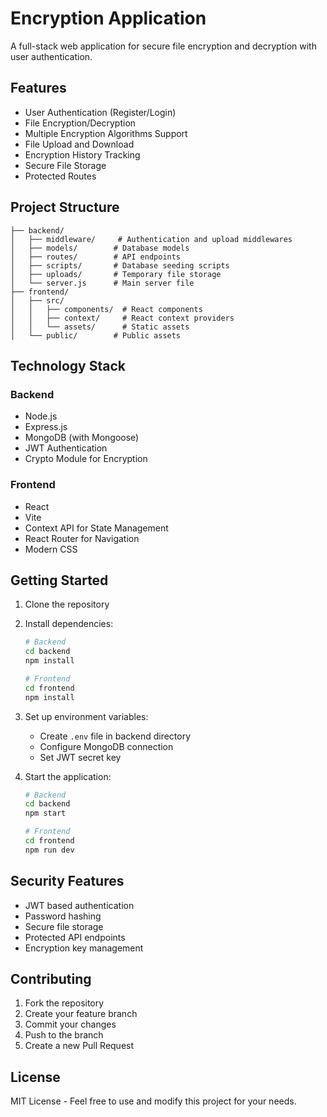# Encryption Application

A full-stack web application for secure file encryption and decryption with user authentication.

## Features

- User Authentication (Register/Login)
- File Encryption/Decryption
- Multiple Encryption Algorithms Support
- File Upload and Download
- Encryption History Tracking
- Secure File Storage
- Protected Routes

## Project Structure

```
├── backend/
│   ├── middleware/     # Authentication and upload middlewares
│   ├── models/        # Database models
│   ├── routes/        # API endpoints
│   ├── scripts/       # Database seeding scripts
│   ├── uploads/       # Temporary file storage
│   └── server.js      # Main server file
├── frontend/
│   ├── src/
│   │   ├── components/  # React components
│   │   ├── context/     # React context providers
│   │   └── assets/      # Static assets
│   └── public/        # Public assets
```

## Technology Stack

### Backend
- Node.js
- Express.js
- MongoDB (with Mongoose)
- JWT Authentication
- Crypto Module for Encryption

### Frontend
- React
- Vite
- Context API for State Management
- React Router for Navigation
- Modern CSS

## Getting Started

1. Clone the repository
2. Install dependencies:
   ```bash
   # Backend
   cd backend
   npm install

   # Frontend
   cd frontend
   npm install
   ```

3. Set up environment variables:
   - Create `.env` file in backend directory
   - Configure MongoDB connection
   - Set JWT secret key

4. Start the application:
   ```bash
   # Backend
   cd backend
   npm start

   # Frontend
   cd frontend
   npm run dev
   ```

## Security Features

- JWT based authentication
- Password hashing
- Secure file storage
- Protected API endpoints
- Encryption key management

## Contributing

1. Fork the repository
2. Create your feature branch
3. Commit your changes
4. Push to the branch
5. Create a new Pull Request

## License

MIT License - Feel free to use and modify this project for your needs.
